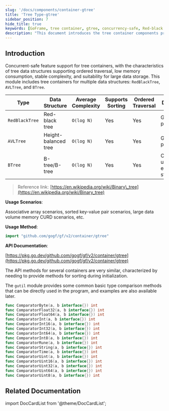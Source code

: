 ```yaml
---
slug: '/docs/components/container-gtree'
title: 'Tree Type-gtree'
sidebar_position: 7
hide_title: true
keywords: [GoFrame, tree container, gtree, concurrency-safe, Red-black tree, AVL tree, BTree, sorting, big data processing, data structure]
description: "This document introduces the tree container components provided by the GoFrame framework, including data structures such as RedBlackTree, AVLTree, and BTree. Tree containers support concurrency safety and ordered traversal, making them suitable for large data storage needs. With the GoFrame framework, developers can efficiently implement scenarios such as associative arrays, sorted key-value pairs, and large data volume memory CURD."
---
```


## Introduction

Concurrent-safe feature support for tree containers, with the characteristics of tree data structures supporting ordered traversal, low memory consumption, stable complexity, and suitability for large data storage. This module includes tree containers for multiple data structures: `RedBlackTree`, `AVLTree`, and `BTree`.

| Type | Data Structure | Average Complexity | Supports Sorting | Ordered Traversal | Description |
| --- | --- | --- | --- | --- | --- |
| `RedBlackTree` | Red-black tree | `O(log N)` | Yes | Yes | Good write performance |
| `AVLTree` | Height-balanced tree | `O(log N)` | Yes | Yes | Good search performance |
| `BTree` | B-tree/B-tree | `O(log N)` | Yes | Yes | Commonly used for external storage |

> Reference link: [https://en.wikipedia.org/wiki/Binary\_tree](https://en.wikipedia.org/wiki/Binary_tree)

**Usage Scenarios**:

Associative array scenarios, sorted key-value pair scenarios, large data volume memory CURD scenarios, etc.

**Usage Method**:

```go
import "github.com/gogf/gf/v2/container/gtree"
```

**API Documentation**:

[https://pkg.go.dev/github.com/gogf/gf/v2/container/gtree](https://pkg.go.dev/github.com/gogf/gf/v2/container/gtree)

The API methods for several containers are very similar, characterized by needing to provide methods for sorting during initialization.

The `gutil` module provides some common basic type comparison methods that can be directly used in the program, and examples are also available later.

```go
func ComparatorByte(a, b interface{}) int
func ComparatorFloat32(a, b interface{}) int
func ComparatorFloat64(a, b interface{}) int
func ComparatorInt(a, b interface{}) int
func ComparatorInt16(a, b interface{}) int
func ComparatorInt32(a, b interface{}) int
func ComparatorInt64(a, b interface{}) int
func ComparatorInt8(a, b interface{}) int
func ComparatorRune(a, b interface{}) int
func ComparatorString(a, b interface{}) int
func ComparatorTime(a, b interface{}) int
func ComparatorUint(a, b interface{}) int
func ComparatorUint16(a, b interface{}) int
func ComparatorUint32(a, b interface{}) int
func ComparatorUint64(a, b interface{}) int
func ComparatorUint8(a, b interface{}) int
```

## Related Documentation
import DocCardList from '@theme/DocCardList';

<DocCardList />
